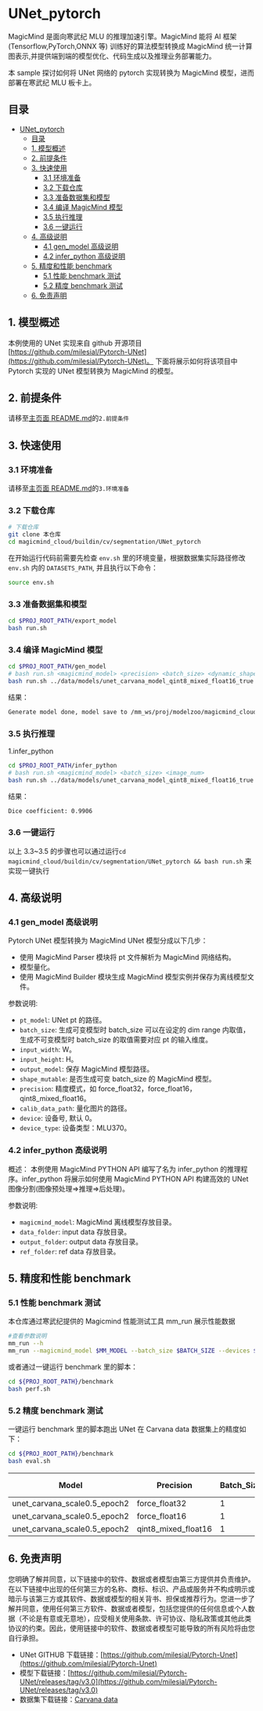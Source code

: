 # UNet_pytorch

MagicMind 是面向寒武纪 MLU 的推理加速引擎。MagicMind 能将 AI 框架(Tensorflow,PyTorch,ONNX 等) 训练好的算法模型转换成 MagicMind 统一计算图表示,并提供端到端的模型优化、代码生成以及推理业务部署能力。

本 sample 探讨如何将 UNet 网络的 pytorch 实现转换为 MagicMind 模型，进而部署在寒武纪 MLU 板卡上。

## 目录

- [UNet\_pytorch](#UNet_pytorch)
  - [目录](#目录)
  - [1. 模型概述](#1-模型概述)
  - [2. 前提条件](#2-前提条件)
  - [3. 快速使用](#3-快速使用)
    - [3.1 环境准备](#31-环境准备)
    - [3.2 下载仓库](#32-下载仓库)
    - [3.3 准备数据集和模型](#33-准备数据集和模型)
    - [3.4 编译 MagicMind 模型](#34-编译-magicmind-模型)
    - [3.5 执行推理](#35-执行推理)
    - [3.6 一键运行](#36-一键运行)
  - [4. 高级说明](#4-高级说明)
    - [4.1 gen\_model 高级说明](#41-gen_model-高级说明)
    - [4.2 infer\_python 高级说明](#42-infer_python-高级说明)
  - [5. 精度和性能 benchmark](#5-精度和性能-benchmark)
    - [5.1 性能 benchmark 测试](#51-性能-benchmark-测试)
    - [5.2 精度 benchmark 测试](#52-精度-benchmark-测试)
  - [6. 免责声明](#6-免责声明)

## 1. 模型概述

本例使用的 UNet 实现来自 github 开源项目[https://github.com/milesial/Pytorch-UNet](https://github.com/milesial/Pytorch-UNet)。
下面将展示如何将该项目中 Pytorch 实现的 UNet 模型转换为 MagicMind 的模型。

## 2. 前提条件

请移至[主页面 README.md](../../../../README.md)的`2.前提条件`

## 3. 快速使用

### 3.1 环境准备

请移至[主页面 README.md](../../../../README.md)的`3.环境准备`

### 3.2 下载仓库

```bash
# 下载仓库
git clone 本仓库
cd magicmind_cloud/buildin/cv/segmentation/UNet_pytorch
```

在开始运行代码前需要先检查 `env.sh` 里的环境变量，根据数据集实际路径修改 `env.sh` 内的 `DATASETS_PATH`, 并且执行以下命令：

```bash
source env.sh
```

### 3.3 准备数据集和模型

```bash
cd $PROJ_ROOT_PATH/export_model
bash run.sh 
```

### 3.4 编译 MagicMind 模型

```bash
cd $PROJ_ROOT_PATH/gen_model
# bash run.sh <magicmind_model> <precision> <batch_size> <dynamic_shape>
bash run.sh ../data/models/unet_carvana_model_qint8_mixed_float16_true qint8_mixed_float16 1 true
```

结果：

```bash
Generate model done, model save to /mm_ws/proj/modelzoo/magicmind_cloud/buildin/cv/segmentation/UNet_pytorch/data/models/unet_carvana_model_qint8_mixed_float16_true
```

### 3.5 执行推理

1.infer_python

```bash
cd $PROJ_ROOT_PATH/infer_python
# bash run.sh <magicmind_model> <batch_size> <image_num>
bash run.sh ../data/models/unet_carvana_model_qint8_mixed_float16_true 1 508
```

结果：

```bash
Dice coefficient: 0.9906
```

### 3.6 一键运行

以上 3.3~3.5 的步骤也可以通过运行`cd magicmind_cloud/buildin/cv/segmentation/UNet_pytorch && bash run.sh` 来实现一键执行

## 4. 高级说明

### 4.1 gen_model 高级说明

Pytorch UNet 模型转换为 MagicMind UNet 模型分成以下几步：

- 使用 MagicMind Parser 模块将 pt 文件解析为 MagicMind 网络结构。
- 模型量化。
- 使用 MagicMind Builder 模块生成 MagicMind 模型实例并保存为离线模型文件。

参数说明:

- `pt_model`: UNet pt 的路径。
- `batch_size`: 生成可变模型时 batch_size 可以在设定的 dim range 内取值，生成不可变模型时 batch_size 的取值需要对应 pt 的输入维度。
- `input_width`: W。
- `input_height`: H。
- `output_model`: 保存 MagicMind 模型路径。
- `shape_mutable`: 是否生成可变 batch_size 的 MagicMind 模型。
- `precision`: 精度模式，如 force_float32，force_float16，qint8_mixed_float16。
- `calib_data_path`: 量化图片的路径。
- `device`: 设备号, 默认 0。
- `device_type`: 设备类型：MLU370。

### 4.2 infer_python 高级说明

概述：
本例使用 MagicMind PYTHON API 编写了名为 infer_python 的推理程序。infer_python 将展示如何使用 MagicMind PYTHON API 构建高效的 UNet 图像分割(图像预处理=>推理=>后处理)。

参数说明:

- `magicmind_model`: MagicMind 离线模型存放目录。
- `data_folder`: input data 存放目录。
- `output_folder`: output data 存放目录。
- `ref_folder`: ref data 存放目录。

## 5. 精度和性能 benchmark

### 5.1 性能 benchmark 测试

本仓库通过寒武纪提供的 Magicmind 性能测试工具 mm_run 展示性能数据

```bash
#查看参数说明
mm_run --h
mm_run --magicmind_model $MM_MODEL --batch_size $BATCH_SIZE --devices $DEV_ID --threads 1 --iterations 1000
```

或者通过一键运行 benchmark 里的脚本：

```bash
cd ${PROJ_ROOT_PATH}/benchmark
bash perf.sh
```

### 5.2 精度 benchmark 测试

一键运行 benchmark 里的脚本跑出 UNet 在 Carvana data 数据集上的精度如下：

```bash
cd ${PROJ_ROOT_PATH}/benchmark
bash eval.sh
```

| Model                          | Precision           | Batch_Size | Dice coefficient  |
| ------------------------------ | ------------------- | ---------- | ----------------- |
| unet_carvana_scale0.5_epoch2   | force_float32       | 1          | 0.9914            |
| unet_carvana_scale0.5_epoch2   | force_float16       | 1          | 0.9914            |
| unet_carvana_scale0.5_epoch2   | qint8_mixed_float16 | 1          | 0.9906            |

## 6. 免责声明

您明确了解并同意，以下链接中的软件、数据或者模型由第三方提供并负责维护。在以下链接中出现的任何第三方的名称、商标、标识、产品或服务并不构成明示或暗示与该第三方或其软件、数据或模型的相关背书、担保或推荐行为。您进一步了解并同意，使用任何第三方软件、数据或者模型，包括您提供的任何信息或个人数据（不论是有意或无意地），应受相关使用条款、许可协议、隐私政策或其他此类协议的约束。因此，使用链接中的软件、数据或者模型可能导致的所有风险将由您自行承担。

- UNet GITHUB 下载链接：[https://github.com/milesial/Pytorch-Unet](https://github.com/milesial/Pytorch-Unet)
- 模型下载链接：[https://github.com/milesial/Pytorch-UNet/releases/tag/v3.0](https://github.com/milesial/Pytorch-UNet/releases/tag/v3.0)
- 数据集下载链接：[Carvana data](https://www.kaggle.com/c/carvana-image-masking-challenge/data)
